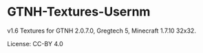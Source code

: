 # GTNH-Textures-Usernm

v1.6 Textures for GTNH 2.0.7.0,  Gregtech 5, Minecraft 1.7.10 32x32.

License: CC-BY 4.0
